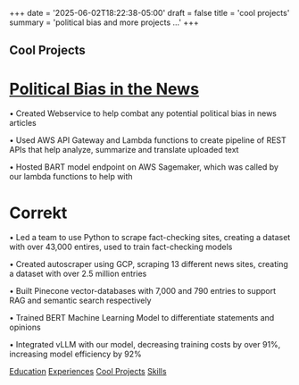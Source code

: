 +++
date = '2025-06-02T18:22:38-05:00'
draft = false
title = 'cool projects'
summary = 'political bias and more projects ...'
+++

## Cool Projects

# [Political Bias in the News](https://github.com/hma423/310Final)
• Created Webservice to help combat any potential political bias in news articles


• Used AWS API Gateway and Lambda functions to create pipeline of REST APIs that help analyze, summarize and
translate uploaded text


• Hosted BART model endpoint on AWS Sagemaker, which was called by our lambda functions to help with

# Correkt
• Led a team to use Python to scrape fact-checking sites, creating a dataset with over 43,000 entires, used to train
fact-checking models

• Created autoscraper using GCP, scraping 13 different news sites, creating a dataset with over 2.5 million entries


• Built Pinecone vector-databases with 7,000 and 790 entries to support RAG and semantic search respectively

• Trained BERT Machine Learning Model to differentiate statements and opinions

• Integrated vLLM with our model, decreasing training costs by over 91%, increasing model efficiency by 92%



[Education](/post/education) [Experiences](/post/experiences/) [Cool Projects](/post/title_of_the_post) [Skills](/post/skills)
